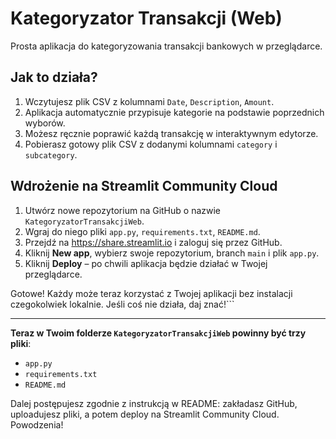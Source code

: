 # Kategoryzator Transakcji (Web)

Prosta aplikacja do kategoryzowania transakcji bankowych w przeglądarce.

## Jak to działa?

1. Wczytujesz plik CSV z kolumnami `Date`, `Description`, `Amount`.
2. Aplikacja automatycznie przypisuje kategorie na podstawie poprzednich wyborów.
3. Możesz ręcznie poprawić każdą transakcję w interaktywnym edytorze.
4. Pobierasz gotowy plik CSV z dodanymi kolumnami `category` i `subcategory`.

## Wdrożenie na Streamlit Community Cloud

1. Utwórz nowe repozytorium na GitHub o nazwie `KategoryzatorTransakcjiWeb`.
2. Wgraj do niego pliki `app.py`, `requirements.txt`, `README.md`.
3. Przejdź na https://share.streamlit.io i zaloguj się przez GitHub.
4. Kliknij **New app**, wybierz swoje repozytorium, branch `main` i plik `app.py`.
5. Kliknij **Deploy** – po chwili aplikacja będzie działać w Twojej przeglądarce.

Gotowe! Każdy może teraz korzystać z Twojej aplikacji bez instalacji czegokolwiek lokalnie. Jeśli coś nie działa, daj znać!```

---

**Teraz w Twoim folderze `KategoryzatorTransakcjiWeb` powinny być trzy pliki**:

- `app.py`  
- `requirements.txt`  
- `README.md`  

Dalej postępujesz zgodnie z instrukcją w README: zakładasz GitHub, uploadujesz pliki, a potem deploy na Streamlit Community Cloud. Powodzenia!
